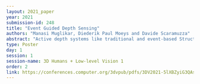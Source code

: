 ```yaml
---
layout: 2021_paper
year: 2021
submission-id: 248
title: "Event Guided Depth Sensing"
authors: "Manasi Muglikar, Diederik Paul Moeys and Davide Scaramuzza"
abstract: "Active depth systems like traditional and event-based Structured Light (SL) and Light Detection And Ranging (LiDAR) systems sample the depth of the entire scene at a fixed scan rate. This leads to limited spatio-temporal resolution where redundant static information is over-sampled and precious motion information might be under-sampled. We take inspiration from human perception, which involves scanning areas of interest with the highest resolution while other regions are sampled sparsely. In this paper, we present an efficient bio-inspired event-camera-driven depth estimation algorithm. In our approach, we dynamically illuminate areas of interest densely, depending on the scene activity detected by event camera, and under-sample areas n the field of view with no motion. Thus with our setup, we only need to scan small regions densely. This can potentially reduce power consumption and increase the depth scanning frequency. The depth estimation is achieved by a point laser directed at areas of interest, coupled with a second event-based sensor tuned to detect its pulses. We show the feasibility of our approach in a simulated autonomous driving scenario and real indoor sequences using our prototype."
type: Poster
day: 1
session: 1
session-name: 3D Humans + Low-level Vision 1
order: 2
link: https://conferences.computer.org/3dvpub/pdfs/3DV2021-5lXBZyiG3QAsRBKXHIjqU8/268800a385/268800a385.pdf
---
```

